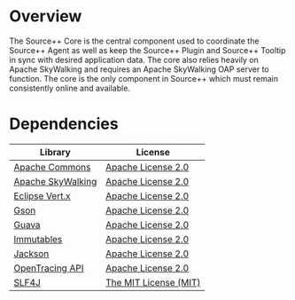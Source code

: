 # Overview

The Source++ Core is the central component used to coordinate the Source++ Agent as well as keep the Source++ Plugin and Source++ Tooltip in sync with desired application data. The core also relies heavily on Apache SkyWalking and requires an Apache SkyWalking OAP server to function. The core is the only component in Source++ which must remain consistently online and available.

# Dependencies

| Library                                                     | License                                                             |
| ----------------------------------------------------------  | ------------------------------------------------------------------- |
| [Apache Commons](http://commons.apache.org/)                | [Apache License 2.0](http://www.apache.org/licenses/LICENSE-2.0)    |
| [Apache SkyWalking](http://skywalking.io/)                  | [Apache License 2.0](http://www.apache.org/licenses/LICENSE-2.0)    |
| [Eclipse Vert.x](http://vertx.io/)                          | [Apache License 2.0](http://www.apache.org/licenses/LICENSE-2.0)    |
| [Gson](https://github.com/google/gson/)                     | [Apache License 2.0](http://www.apache.org/licenses/LICENSE-2.0)    |
| [Guava](https://github.com/google/guava)                    | [Apache License 2.0](http://www.apache.org/licenses/LICENSE-2.0)    |
| [Immutables](https://immutables.github.io/)                 | [Apache License 2.0](http://www.apache.org/licenses/LICENSE-2.0)    |
| [Jackson](https://github.com/codehaus/jackson)              | [Apache License 2.0](http://www.apache.org/licenses/LICENSE-2.0)    |
| [OpenTracing API](http://opentracing.io/)                   | [Apache License 2.0](http://www.apache.org/licenses/LICENSE-2.0)    |
| [SLF4J](http://www.slf4j.org/)                              | [The MIT License (MIT)](https://opensource.org/licenses/MIT)        |
